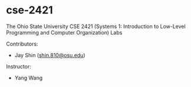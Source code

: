 # cse-2421

The Ohio State University CSE 2421 (Systems 1: Introduction to Low-Level Programming and Computer Organization) Labs

Contributors:

- Jay Shin (shin.810@osu.edu)

Instructor: 

- Yang Wang
